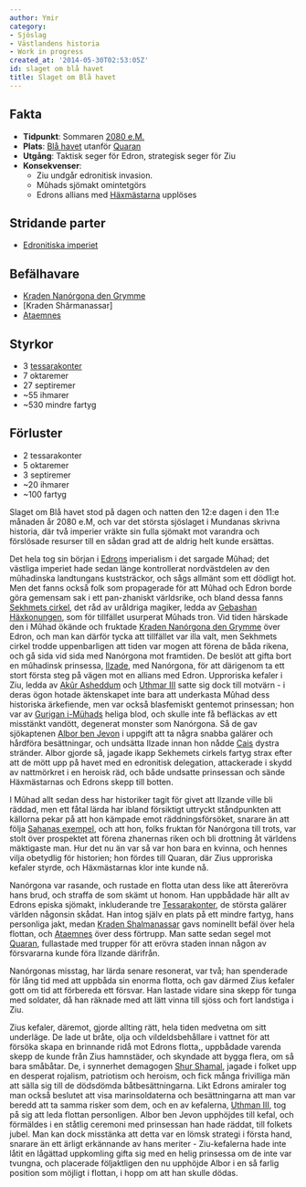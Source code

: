 ```yaml
---
author: Ymir
category:
- Sjöslag
- Västlandens historia
- Work in progress
created_at: '2014-05-30T02:53:05Z'
id: slaget om blå havet
title: Slaget om Blå havet
---
```

## Fakta
- **Tidpunkt**: Sommaren [2080 e.M.]
- **Plats**: [Blå havet] utanför [Quaran]
- **Utgång**: Taktisk seger för Edron, strategisk seger för Ziu
- **Konsekvenser**:
  - Ziu undgår edronitisk invasion.
  - Mûhads sjömakt omintetgörs
  - Edrons allians med [Häxmästarna] upplöses

## Stridande parter
- [Edronitiska imperiet][Edrons]

## Befälhavare
- [Kraden Nanórgona den Grymme]
- [Kraden Shârmanassar]
- [Ataemnes]

## Styrkor
- 3 [tessarakonter]
- 7 oktaremer
- 27 septiremer
- ~55 ihmarer
- ~530 mindre fartyg

## Förluster
- 2 tessarakonter
- 5 oktaremer
- 3 septiremer
- ~20 ihmarer
- ~100 fartyg

Slaget om Blå havet stod på dagen och natten den 12:e dagen i den 11:e månaden år 2080 e.M, och var det största sjöslaget i Mundanas skrivna historia, där två imperier vräkte sin fulla sjömakt mot varandra och förslösade resurser till en sådan grad att de aldrig helt kunde ersättas.

Det hela tog sin början i [Edrons] imperialism i det sargade Mûhad; det västliga imperiet hade sedan länge kontrollerat nordvästdelen av den mûhadinska landtungans kuststräckor, och sågs allmänt som ett dödligt hot. Men det fanns också folk som propagerade för att Mûhad och Edron borde göra gemensam sak i ett pan-zhaniskt världsrike, och bland dessa fanns [Sekhmets cirkel], det råd av uråldriga magiker, ledda av [Gebashan Häxkonungen], som för tillfället usurperat Mûhads tron. Vid tiden härskade den i Mûhad ökände och fruktade [Kraden Nanórgona den Grymme] över Edron, och man kan därför tycka att tillfället var illa valt, men Sekhmets cirkel trodde uppenbarligen att tiden var mogen att förena de båda rikena, och gå sida vid sida med Nanórgona mot framtiden. De beslöt att gifta bort en mûhadinsk prinsessa, [Ilzade], med Nanórgona, för att därigenom ta ett stort första steg på vägen mot en allians med Edron. Upproriska kefaler i Ziu, ledda av [Akûr Asheddum] och [Uthmar III] satte sig dock till motvärn - i deras ögon hotade äktenskapet inte bara att underkasta Mûhad dess historiska ärkefiende, men var också blasfemiskt gentemot prinsessan; hon var av [Gurigan i-Mühads] heliga blod, och skulle inte få befläckas av ett misstänkt vandött, degenerat monster som Nanórgona. Så de gav sjökaptenen [Albor ben Jevon] i uppgift att ta några snabba galärer och hårdföra besättningar, och undsätta Ilzade innan hon nådde [Cais] dystra stränder. Albor gjorde så, jagade ikapp Sekhemets cirkels fartyg strax efter att de mött upp på havet med en edronitisk delegation, attackerade i skydd av nattmörkret i en heroisk räd, och både undsatte prinsessan och sände Häxmästarnas och Edrons skepp till botten.

I Mûhad allt sedan dess har historiker tagit för givet att Ilzande ville bli räddad, men ett fåtal lärda har ibland försiktigt uttryckt ståndpunkten att källorna pekar på att hon kämpade emot räddningsförsöket, snarare än att följa [Sahanas exempel], och att hon, folks fruktan för Nanórgona till trots, var stolt över prospektet att förena zhanernas riken och bli drottning åt världens mäktigaste man. Hur det nu än var så var hon bara en kvinna, och hennes vilja obetydlig för historien; hon fördes till Quaran, där Zius upproriska kefaler styrde, och Häxmästarnas klor inte kunde nå.

Nanórgona var rasande, och rustade en flotta utan dess like att återerövra hans brud, och straffa de som skämt ut honom. Han uppbådade här allt av Edrons episka sjömakt, inkluderande tre [Tessarakonter], de största galärer världen någonsin skådat. Han intog själv en plats på ett mindre fartyg, hans personliga jakt, medan [Kraden Shalmanassar] gavs nominellt befäl över hela flottan, och [Ataemnes] över dess förtrupp. Man satte sedan segel mot [Quaran], fullastade med trupper för att erövra staden innan någon av försvararna kunde föra Ilzande därifrån.

Nanórgonas misstag, har lärda senare resonerat, var två; han spenderade för lång tid med att uppbåda sin enorma flotta, och gav därmed Zius kefaler gott om tid att förbereda ett försvar. Han lastade vidare sina skepp för tunga med soldater, då han räknade med att lätt vinna till sjöss och fort landstiga i Ziu.

Zius kefaler, däremot, gjorde allting rätt, hela tiden medvetna om sitt underläge. De lade ut bråte, olja och vildeldsbehållare i vattnet för att försöka skapa en brinnande ridå mot Edrons flotta,, uppbådade varenda skepp de kunde från Zius hamnstäder, och skyndade att bygga flera, om så bara småbåtar. De, i synnerhet demagogen [Shur Shamal], jagade i folket upp en desperat rojalism, patriotism och heroism, och fick många frivilliga män att sälla sig till de dödsdömda båtbesättningarna. Likt Edrons amiraler tog man också beslutet att visa marinsoldaterna och besättningarna att man var beredd att ta samma risker som dem, och en av kefalerna, [Uthman III], tog på sig att leda flottan personligen. Albor ben Jevon upphöjdes till kefal, och förmäldes i en ståtlig ceremoni med prinsessan han hade räddat, till folkets jubel. Man kan dock misstänka att detta var en lömsk strategi i första hand, snarare än ett ärligt erkännande av hans meriter - Ziu-kefalerna hade inte låtit en lågättad uppkomling gifta sig med en helig prinsessa om de inte var tvungna, och placerade följaktligen den nu upphöjde Albor i en så farlig position som möjligt i flottan, i hopp om att han skulle dödas.

  [2080 e.M.]: Tidslinje
  [Edrons]: Edron
  [Blå havet]: Blå_havet
  [Sekhmets cirkel]: Sekhmets_cirkel
  [Gebashan Häxkonungen]: Gebashan_Häxkonungen
  [Kraden Nanórgona den Grymme]: Kraden_Nanórgona_den_Grymme
  [Häxmästarna]: Häxmästarnas_välde
  [Ilzade]: Ilzade
  [Akûr Asheddum]: Akûr_Asheddum
  [Uthmar III]: Uthmar_III
  [Gurigan i-Mühads]: Gurigan_i-Mühads
  [Albor ben Jevon]: Albor_ben_Jevon
  [Cais]: Cai
  [Sahanas exempel]: Sahana_i-Yandar
  [Tessarakonter]: Tessarakonter
  [Kraden Shalmanassar]: Kraden_Shalmanassar
  [Kraden_Shârmanassar]: Kraden_Shârmanassar
  [Ataemnes]: Ataemnes
  [Quaran]: Quaran
  [Shur Shamal]: Shur_Shamal
  [Uthman III]: Uthman_III